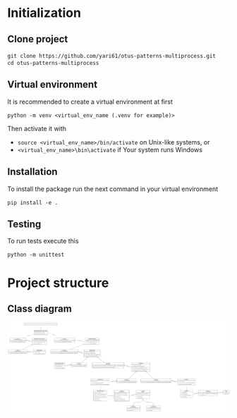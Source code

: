 # Initialization
## Clone project
```
git clone https://github.com/yari61/otus-patterns-multiprocess.git
cd otus-patterns-multiprocess
```

## Virtual environment
It is recommended to create a virtual environment at first
```
python -m venv <virtual_env_name (.venv for example)>
```

Then activate it with 
- ```source <virtual_env_name>/bin/activate```
on Unix-like systems, or
- ```<virtual_env_name>\bin\activate```
if Your system runs Windows

## Installation
To install the package run the next command in your virtual environment
```
pip install -e .
```

## Testing
To run tests execute this
```
python -m unittest
```

# Project structure
## Class diagram
![Alt](docs/images/uml_class_diagram.png)
